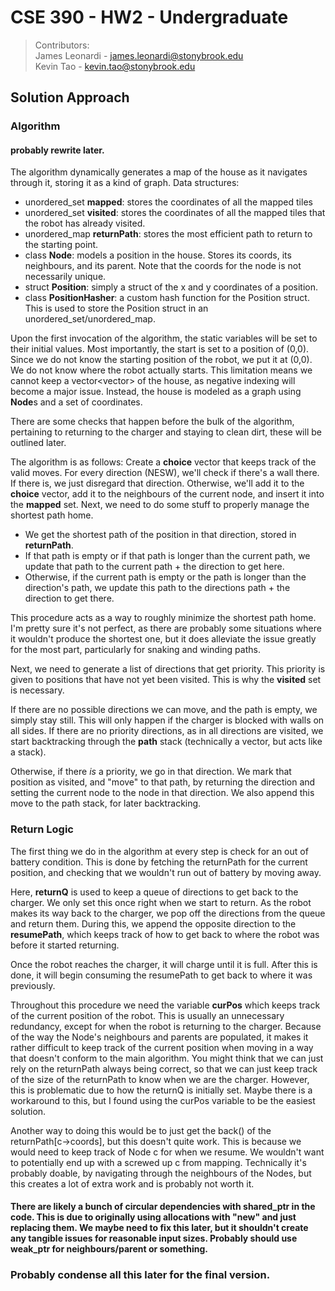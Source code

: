 # CSE 390 - HW2 - Undergraduate
> Contributors:\
> James Leonardi - <james.leonardi@stonybrook.edu>\
> Kevin Tao - <kevin.tao@stonybrook.edu>

## Solution Approach

### Algorithm
#### probably rewrite later.
The algorithm dynamically generates a map of the house as it navigates through it, storing it as a kind of graph.
Data structures:
- unordered_set **mapped**: stores the coordinates of all the mapped tiles
- unordered_set **visited**: stores the coordinates of all the mapped tiles that the robot has already visited.
- unordered_map **returnPath**: stores the most efficient path to return to the starting point.
- class **Node**: models a position in the house. Stores its coords, its neighbours, and its parent. Note that the coords for the node is not necessarily unique.
- struct **Position**: simply a struct of the x and y coordinates of a position.
- class **PositionHasher**: a custom hash function for the Position struct. This is used to store the Position struct in an unordered_set/unordered_map.

Upon the first invocation of the algorithm, the static variables will be set to their initial values. Most importantly, the start is set to a position of (0,0). Since we do not know the starting position of the robot, we put it at (0,0). We do not know where the robot actually starts. This limitation means we cannot keep a vector\<vector\> of the house, as negative indexing will become a major issue. Instead, the house is modeled as a graph using **Node**s and a set of coordinates.

There are some checks that happen before the bulk of the algorithm, pertaining to returning to the charger and staying to clean dirt, these will be outlined later.

The algorithm is as follows:
Create a **choice** vector that keeps track of the valid moves. For every direction (NESW), we'll check if there's a wall there. If there is, we just disregard that direction. Otherwise, we'll add it to the **choice** vector, add it to the neighbours of the current node, and insert it into the **mapped** set. Next, we need to do some stuff to properly manage the shortest path home. 
- We get the shortest path of the position in that direction, stored in **returnPath**.
- If that path is empty or if that path is longer than the current path, we update that path to the current path + the direction to get here.
- Otherwise, if the current path is empty or the path is longer than the direction's path, we update this path to the directions path + the direction to get there.

This procedure acts as a way to roughly minimize the shortest path home. I'm pretty sure it's not perfect, as there are probably some situations where it wouldn't produce the shortest one, but it does alleviate the issue greatly for the most part, particularly for snaking and winding paths.

Next, we need to generate a list of directions that get priority. This priority is given to positions that have not yet been visited. This is why the **visited** set is necessary. 

If there are no possible directions we can move, and the path is empty, we simply stay still. This will only happen if the charger is blocked with walls on all sides. If there are no priority directions, as in all directions are visited, we start backtracking through the **path** stack (technically a vector, but acts like a stack).

Otherwise, if there *is* a priority, we go in that direction. We mark that position as visited, and "move" to that path, by returning the direction and setting the current node to the node in that direction. We also append this move to the path stack, for later backtracking.

### Return Logic

The first thing we do in the algorithm at every step is check for an out of battery condition. This is done by fetching the returnPath for the current position, and checking that we wouldn't run out of battery by moving away.

Here, **returnQ** is used to keep a queue of directions to get back to the charger. We only set this once right when we start to return. As the robot makes its way back to the charger, we pop off the directions from the queue and return them. During this, we append the opposite direction to the **resumePath**, which keeps track of how to get back to where the robot was before it started returning. 

Once the robot reaches the charger, it will charge until it is full. After this is done, it will begin consuming the resumePath to get back to where it was previously.

Throughout this procedure we need the variable **curPos** which keeps track of the current position of the robot. This is usually an unnecessary redundancy, except for when the robot is returning to the charger. Because of the way the Node's neighbours and parents are populated, it makes it rather difficult to keep track of the current position when moving in a way that doesn't conform to the main algorithm. You might think that we can just rely on the returnPath always being correct, so that we can just keep track of the size of the returnPath to know when we are the charger. However, this is problematic due to how the returnQ is initially set. Maybe there is a workaround to this, but I found using the curPos variable to be the easiest solution.

Another way to doing this would be to just get the back() of the returnPath[c->coords], but this doesn't quite work. This is because we would need to keep track of Node c for when we resume. We wouldn't want to potentially end up with a screwed up c from mapping. Technically it's probably doable, by navigating through the neighbours of the Nodes, but this creates a lot of extra work and is probably not worth it.

#### There are likely a bunch of circular dependencies with shared_ptr in the code. This is due to originally using allocations with "new" and just replacing them. We maybe need to fix this later, but it shouldn't create any tangible issues for reasonable input sizes. Probably should use weak_ptr for neighbours/parent or something.



### Probably condense all this later for the final version.